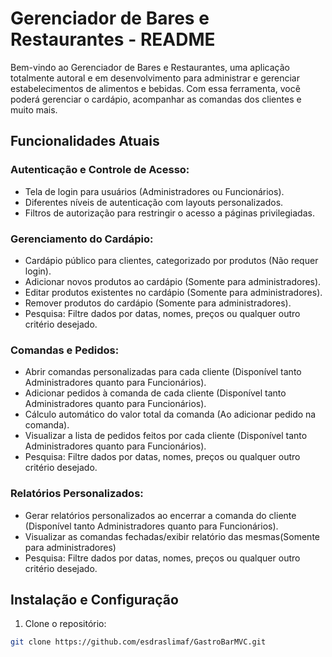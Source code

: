 # Gerenciador de Bares e Restaurantes - README

Bem-vindo ao Gerenciador de Bares e Restaurantes, uma aplicação totalmente autoral e em desenvolvimento para administrar e gerenciar estabelecimentos de alimentos e bebidas. Com essa ferramenta, você poderá gerenciar o cardápio, acompanhar as comandas dos clientes e muito mais.

## Funcionalidades Atuais
### Autenticação e Controle de Acesso:
- Tela de login para usuários (Administradores ou Funcionários).
- Diferentes níveis de autenticação com layouts personalizados.
- Filtros de autorização para restringir o acesso a páginas privilegiadas.

### Gerenciamento do Cardápio:
- Cardápio público para clientes, categorizado por produtos (Não requer login).
- Adicionar novos produtos ao cardápio (Somente para administradores).
- Editar produtos existentes no cardápio (Somente para administradores).
- Remover produtos do cardápio (Somente para administradores).
- Pesquisa: Filtre dados por datas, nomes, preços ou qualquer outro critério desejado.

### Comandas e Pedidos:
- Abrir comandas personalizadas para cada cliente (Disponível tanto Administradores quanto para Funcionários).
- Adicionar pedidos à comanda de cada cliente (Disponível tanto Administradores quanto para Funcionários).
- Cálculo automático do valor total da comanda (Ao adicionar pedido na comanda).
- Visualizar a lista de pedidos feitos por cada cliente (Disponível tanto Administradores quanto para Funcionários).
- Pesquisa: Filtre dados por datas, nomes, preços ou qualquer outro critério desejado.

### Relatórios Personalizados:
- Gerar relatórios personalizados ao encerrar a comanda do cliente (Disponível tanto Administradores quanto para Funcionários).
- Visualizar as comandas fechadas/exibir relatório das mesmas(Somente para administradores)
- Pesquisa: Filtre dados por datas, nomes, preços ou qualquer outro critério desejado.

## Instalação e Configuração

1. Clone o repositório:

```bash
git clone https://github.com/esdraslimaf/GastroBarMVC.git
```
